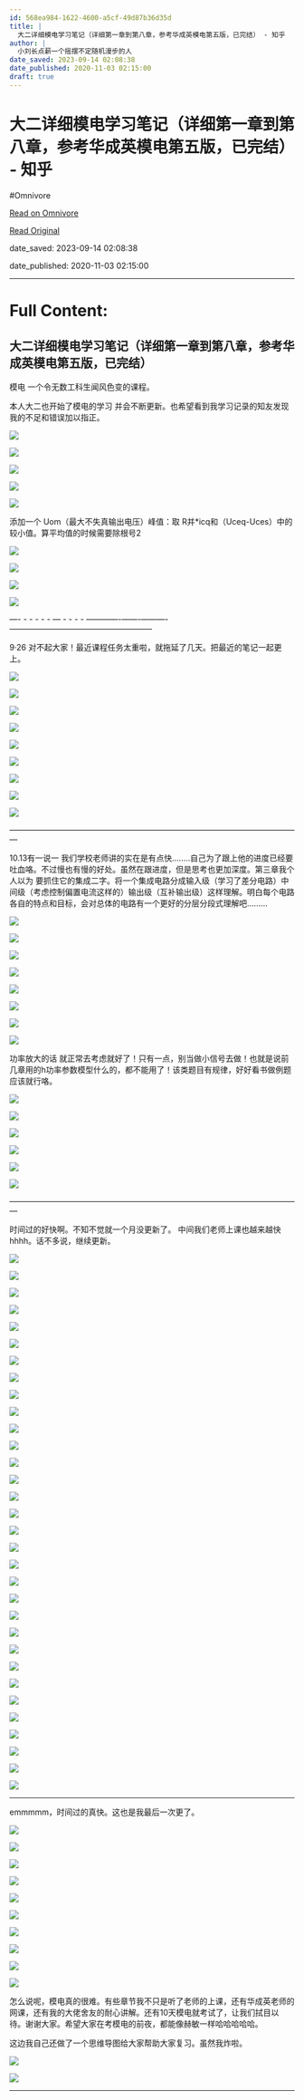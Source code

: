 ```yaml
---
id: 568ea984-1622-4600-a5cf-49d87b36d35d
title: |
  大二详细模电学习笔记（详细第一章到第八章，参考华成英模电第五版，已完结） - 知乎
author: |
  小刘长点薪一个摇摆不定随机漫步的人
date_saved: 2023-09-14 02:08:38
date_published: 2020-11-03 02:15:00
draft: true
---
```


# 大二详细模电学习笔记（详细第一章到第八章，参考华成英模电第五版，已完结） - 知乎
#Omnivore

[Read on Omnivore](https://omnivore.app/me/https-zhuanlan-zhihu-com-p-82961336-18a924e1db4)

[Read Original](https://zhuanlan.zhihu.com/p/82961336)

date_saved: 2023-09-14 02:08:38

date_published: 2020-11-03 02:15:00

--- 

# Full Content: 

## 大二详细模电学习笔记（详细第一章到第八章，参考华成英模电第五版，已完结）

模电 一个令无数工科生闻风色变的课程。

本人大二也开始了模电的学习 并会不断更新。也希望看到我学习记录的知友发现我的不足和错误加以指正。

![](https://proxy-prod.omnivore-image-cache.app/2244x2904,sX4BzSzZ9BoKqZkO0pDth8HSWdhzcrzw2d6waJH9Ucq0/https://pic3.zhimg.com/v2-8c86d639616bc54a1366a85f6c0c8ef6_b.jpg)

![](https://proxy-prod.omnivore-image-cache.app/2244x2904,sWY-DnoRPDToa4l4moK95HCZko5BNqwNW6pOsxLXt350/https://pic3.zhimg.com/v2-4b4ac4168d1878d84ce70d00ea256086_b.jpg)

![](https://proxy-prod.omnivore-image-cache.app/2244x2904,sy_xYINJtEO7yCpj5fVM2cc2pt5K-Od7KXs7n_CN55NQ/https://pic1.zhimg.com/v2-72f5e66b49c7f5989b70ab294d7f81dc_b.jpg)

![](https://proxy-prod.omnivore-image-cache.app/2244x2904,sboEMVbyR8pddTZ7HN2Kwosna-swl7xdbVCIpDndF568/https://pic4.zhimg.com/v2-2b87e75c1200c0b267a9364f89bb98f7_b.jpg)

![](https://proxy-prod.omnivore-image-cache.app/2244x2904,sds85N6HmQ576-7_c0XXUMocb2d2TsR8a4kMMneasDGA/https://pic3.zhimg.com/v2-7b573d94eef6016caf831296946b4772_b.jpg)

添加一个 Uom（最大不失真输出电压）峰值：取 R并\*icq和（Uceq-Uces）中的较小值。算平均值的时候需要除根号2

![](https://proxy-prod.omnivore-image-cache.app/2244x2904,skA0abJzI3R053Ug8wb1j7y5JA6XMYWCflRE-ZdQnR9Q/https://pic2.zhimg.com/v2-b64473e6a594309f0af4fc29660b2461_b.jpg)

![](https://proxy-prod.omnivore-image-cache.app/2244x2904,sN94oHkn1Ci7VyYDavF1Jo_OFusp8AppN43if_mYJMsk/https://pic2.zhimg.com/v2-19e5f8c7bcf63d7af2e281467342c171_b.jpg)

![](https://proxy-prod.omnivore-image-cache.app/2244x2904,sUVznMeH06m_wNe0zwObzYHubhIzo5Z9rn7yfW6qHKTc/https://pic1.zhimg.com/v2-8dff39ee892a15e98b464c413df97c84_b.jpg)

![](https://proxy-prod.omnivore-image-cache.app/2244x2904,sSLPXkwKnh5b2omE4YCbp2jhPI68eXfbaMWtv2AS3RQo/https://pic4.zhimg.com/v2-b9fd8f7465ee8e9059b22334b06e02af_b.jpg)

—- - - - - - — - - - - ————-——-———-——————————————————

9·26 对不起大家！最近课程任务太重啦，就拖延了几天。把最近的笔记一起更上。

![](https://proxy-prod.omnivore-image-cache.app/2244x2904,sZzOMwTp1WvuDVs1UVC5_ngk9HZKfjTtZwWU4sjDp3PM/https://pic3.zhimg.com/v2-cd62ed897fd721fdd45d6da8b9235666_b.jpg)

![](https://proxy-prod.omnivore-image-cache.app/2244x2904,swSWHt1jALmKXUYCnL-2swI8gGusPDJzi8Ukr5hk3OYc/https://pic2.zhimg.com/v2-0aad075e5d080b5fb091d29d3d589ccd_b.jpg)

![](https://proxy-prod.omnivore-image-cache.app/2244x2904,sCXF1T1ao6c0Aae8fX-H4lr8ABBVzjAASMfUPkYtn94g/https://pic4.zhimg.com/v2-70a3de5aedfb30d0b1dc9b1bb44e260b_b.jpg)

![](https://proxy-prod.omnivore-image-cache.app/2244x2904,sWa8lMkSaRlmJUHdvA3ALn-D5nz05WbyMIOEk5_QDfog/https://pic3.zhimg.com/v2-6837791d005e2a75dfde1c7bd32b1a3e_b.jpg)

![](https://proxy-prod.omnivore-image-cache.app/2244x2904,sTffGpLkmhGJQ4XOWacd160L45WL9__dmjeVA6gKnwDM/https://pic4.zhimg.com/v2-577910c90ce91dab0eca13fc90c5454b_b.jpg)

![](https://proxy-prod.omnivore-image-cache.app/2244x2904,s5yT7ZpJUE083Fj6dY6h_0up71H37apL8HkMag7643hw/https://pic3.zhimg.com/v2-97c7106f048251049b34572f9e8f4666_b.jpg)

![](https://proxy-prod.omnivore-image-cache.app/2244x2904,s8f98yT0v-djWFFwbgCF4hYh5HHr1GMFwB5_BB75QGpU/https://pic2.zhimg.com/v2-78a6a3575589cfe14a21333086d57b6d_b.jpg)

![](https://proxy-prod.omnivore-image-cache.app/2244x2904,s7hhrZ564eb268RH4cUboafPEcxhyLvhMrgpLKBVuyhw/https://pic1.zhimg.com/v2-85ba9ee498b8b2bb595019303701fba8_b.jpg)

![](https://proxy-prod.omnivore-image-cache.app/2244x2904,sBbdb60qRdIxHuauQs-uUsX8miUEhGAY4QMkbLBg5tCw/https://pic1.zhimg.com/v2-f98059f9c93461d062a703ee1988865c_b.jpg)

—————————————————————————————————————

10.13有一说一 我们学校老师讲的实在是有点快........自己为了跟上他的进度已经要吐血咯。不过慢也有慢的好处。虽然在跟进度，但是思考也更加深度。第三章我个人以为 要抓住它的集成二字。将一个集成电路分成输入级（学习了差分电路）中间级（考虑控制偏置电流这样的）输出级（互补输出级）这样理解。明白每个电路各自的特点和目标，会对总体的电路有一个更好的分层分段式理解吧.........

![](https://proxy-prod.omnivore-image-cache.app/2244x2904,s7hhrZ564eb268RH4cUboafPEcxhyLvhMrgpLKBVuyhw/https://pic1.zhimg.com/v2-85ba9ee498b8b2bb595019303701fba8_b.jpg)

![](https://proxy-prod.omnivore-image-cache.app/2244x2904,s0xCYxjjHEZm2Re_4LPBa1Ih4Z8NPYB5kgKdRJnTDMn4/https://pic2.zhimg.com/v2-8704db63e146a57adffa28f8c6956b7d_b.jpg)

![](https://proxy-prod.omnivore-image-cache.app/2244x2904,sqr-WjWuKES_BcyFiwioVuC-0RGE-cAcSqJnEntGvKx8/https://pic4.zhimg.com/v2-7ddfdac7cd2eab2fdbfef883661906cb_b.jpg)

![](https://proxy-prod.omnivore-image-cache.app/2244x2904,sZ7_FwdODF_YrhvHS5nBajswyMYLUrjy7FLIxSPusLT8/https://pic3.zhimg.com/v2-f260feabbf44d397cad7cb5cc29bbbba_b.jpg)

![](https://proxy-prod.omnivore-image-cache.app/2244x2904,shBwF8l079OA23Jy5wbjn7jnRoBhtJFVFTBc9SZipZF0/https://pic2.zhimg.com/v2-02151890167fcc76056a207f5d974609_b.jpg)

![](https://proxy-prod.omnivore-image-cache.app/2244x2904,s4ZTdFAXVx0M4AlBSk757Re4Ex_tG0i2U0_dbT1IN45M/https://pic4.zhimg.com/v2-6dee7d79856897944ac7d770cee50543_b.jpg)

![](https://proxy-prod.omnivore-image-cache.app/2244x2904,s1P4-KL8eIE1PIPRylhK8a5fnVn_sPnN-Y2jQguvKOBE/https://pic4.zhimg.com/v2-a338ba7e021369e1881138731df5cca7_b.jpg)

![](https://proxy-prod.omnivore-image-cache.app/2244x2904,siee9PAnIyMqooRpSGpCi0t0U82Dvtk6MeoL-A1-DW_c/https://pic2.zhimg.com/v2-baf43f6ebdb665f62d2607f9a69a41b5_b.jpg)

功率放大的话 就正常去考虑就好了！只有一点，别当做小信号去做！也就是说前几章用的h功率参数模型什么的，都不能用了！该类题目有规律，好好看书做例题应该就行咯。

![](https://proxy-prod.omnivore-image-cache.app/2244x2904,s_YEHS02q6stcv-jUlP-6FH2az4bGYn0cnH2ww_6tg14/https://pic3.zhimg.com/v2-4f3095c6b7d62df1ab5aa5dc665a2d8e_b.jpg)

![](https://proxy-prod.omnivore-image-cache.app/2244x2904,socaq3wcNxRv4Z0IgGyIJrdI0CFi7VjmdL52IGtS9yL0/https://pic4.zhimg.com/v2-35b306b9692f74becb62ea41ea1f5e43_b.jpg)

![](https://proxy-prod.omnivore-image-cache.app/2244x2904,s777wnErcqXdEtnCgKJXHoaFSPBsoUwV2aP233YSmZLo/https://pic1.zhimg.com/v2-18a64c9252f25d34784aba8e9c004ee0_b.jpg)

![](https://proxy-prod.omnivore-image-cache.app/2244x2904,sRwNjyJ8OgyZPREN3qvT3rpm4pvlIfm-TIgLiQIgzRNg/https://pic1.zhimg.com/v2-5befbbd0c0bca28c8e25a143f6ba53ec_b.jpg)

![](https://proxy-prod.omnivore-image-cache.app/2244x2904,sAXhUXWDUDu3KeO0wSsjNtTAvAPh3x0I-F2E0NUe_lSY/https://pic2.zhimg.com/v2-5c008fdff2791e0865febcd413a8bde1_b.jpg)

![](https://proxy-prod.omnivore-image-cache.app/2244x2904,sNj8CV7NajggqzVPrC67WvpD79tywiVYAMasxHBXZ-3Y/https://pic4.zhimg.com/v2-f24593d001dc642b1d03fdf13966f3e3_b.jpg)

—————————————————————————————————————

时间过的好快啊。不知不觉就一个月没更新了。 中间我们老师上课也越来越快hhhh。话不多说，继续更新。

![](https://proxy-prod.omnivore-image-cache.app/2244x2904,s82iai78HO66hM36k4bKTXKpvyRR7UFNjbKFEUzQgUUs/https://pic3.zhimg.com/v2-01826741c6683889f58a90e0e49ad57e_b.jpg)

![](https://proxy-prod.omnivore-image-cache.app/2244x2904,s1yojWvnjSHPZU51eaQJu9pSNWdnl8hfZ5U3lKi9laRk/https://pic1.zhimg.com/v2-f43646297292079e02f8213c0b7bca8c_b.jpg)

![](https://proxy-prod.omnivore-image-cache.app/2244x2904,s1jI259namqH__fNXzx9t_oUj7CGRsnS11Fqp2A9OStA/https://pic3.zhimg.com/v2-a2eaa2761c5cf771bc91986948e212ba_b.jpg)

![](https://proxy-prod.omnivore-image-cache.app/2244x2904,shE2gPID60DNyndj53pJtywu0coPWgZzwx5Ctld8DyxE/https://pic4.zhimg.com/v2-d9966826e1c81e9e3f2ae686563441ef_b.jpg)

![](https://proxy-prod.omnivore-image-cache.app/2244x2904,sE1BSZK-kxBIOLSBE04dVuV-qXrAJIiX_adZgc66mXZY/https://pic4.zhimg.com/v2-982090a036c3af51c2ab4869bf598717_b.jpg)

![](https://proxy-prod.omnivore-image-cache.app/2244x2904,sjdQMszFbQstJPzPEoyICW8CPsigLDDinFeUAN3bBV9M/https://pic3.zhimg.com/v2-fda11478f5d45f559853277b851c0d6e_b.jpg)

![](https://proxy-prod.omnivore-image-cache.app/2244x2904,sMX1t7A71F-Ngi3mF5TXzugTaVXYCd0CkTcX0_NPhcJs/https://pic2.zhimg.com/v2-191b388aa8210123720805b369ebd799_b.jpg)

![](https://proxy-prod.omnivore-image-cache.app/2244x2904,sTm9eCr4c6GrAjgMgrVHZ_3tMrgZcHMNc0dd0ifAo6A0/https://pic4.zhimg.com/v2-ae6c0dc577d10253e967b1232ff7a55f_b.jpg)

![](https://proxy-prod.omnivore-image-cache.app/2244x2904,sn479DGGsPX1CwbngPAYUSRjzqXsDSE_r8QzD79-scdA/https://pic3.zhimg.com/v2-aba323ab54090aaeacc9f430450db712_b.jpg)

![](https://proxy-prod.omnivore-image-cache.app/2244x2904,sJKZ4jsPcuNCFklXZTz7hrZNXEL1gF797MOZ5wX9dw6g/https://pic4.zhimg.com/v2-cfc367e50258fd8a0fc82cfe6729fc63_b.jpg)

![](https://proxy-prod.omnivore-image-cache.app/2244x2904,s0HM88tdJLia25_J1wRLj6ZVpR7r7VZtCk8RqtsHexlQ/https://pic2.zhimg.com/v2-eb1537dee70a75e9155f55274a8cf409_b.jpg)

![](https://proxy-prod.omnivore-image-cache.app/2244x2904,stMHMIAtXi2HKVuZ2nOwqVfI4gUL8zlMpUdpPj97D1Ec/https://pic1.zhimg.com/v2-57351d8705ea8d746a4e1d7c7d355674_b.jpg)

![](https://proxy-prod.omnivore-image-cache.app/2244x2904,smbC7qEErzYbjRinWCmWItGkUhH7mXTJrq_b0PZ0Pn6E/https://pic4.zhimg.com/v2-80f306a8dce42c48b76b03e465fd99b7_b.jpg)

![](https://proxy-prod.omnivore-image-cache.app/2244x2904,sRPW-cNbKabxxTVGg7wPNWi48xXzHIC-5fbX9CoMKVyc/https://pic3.zhimg.com/v2-ca298a035da8e19977d238d7e9ea87de_b.jpg)

![](https://proxy-prod.omnivore-image-cache.app/2244x2904,s1do1MwwVzt172U0W2Pn7iiPyKaVgyo6U7bAuKJHPB3M/https://pic4.zhimg.com/v2-69f116e29a31cdbe3aadb621117a13bf_b.jpg)

![](https://proxy-prod.omnivore-image-cache.app/2244x2904,sIgatQtS4IXBE7XOIFFJ_UduEs0o3E0TqLlmO6vYD4pU/https://pic3.zhimg.com/v2-0297ab01184e62bf6bcb8f98385d9f9a_b.jpg)

![](https://proxy-prod.omnivore-image-cache.app/2244x2904,sbXLAJq7kZwXrmRfcBesQK3snQTwJ9aC9c6rZEwOo7Gg/https://pic2.zhimg.com/v2-43b5ceb2d830f59f7c2b8bd0cb658eb1_b.jpg)

![](https://proxy-prod.omnivore-image-cache.app/2244x2904,scR1hyEOUNqUuv0LoNx19fwFXHTomH20_mJOPXz-ryFI/https://pic2.zhimg.com/v2-ab09ffa59c66ef01520cd45bfb31f6e1_b.jpg)

![](https://proxy-prod.omnivore-image-cache.app/2244x2904,sim4Ar9-d4qSCrh4Fh04thiMByv7B8mVu1yWDnvpap8k/https://pic4.zhimg.com/v2-abd7ec61525613165e87e6a93eb638a3_b.jpg)

![](https://proxy-prod.omnivore-image-cache.app/2244x2904,sgu1fF808UURpg95cnfp700A9LTLx0iyg18uizIAxgwE/https://pic1.zhimg.com/v2-5cd28786d81c0e2370b8b34055b4b5dc_b.jpg)

![](https://proxy-prod.omnivore-image-cache.app/2244x2904,s5e6D_E-8MuqD_gJcedW0k_7FibAcBHEJkwh2B9-lycg/https://pic3.zhimg.com/v2-44f2f42e31d2b604d83ff0371554108e_b.jpg)

![](https://proxy-prod.omnivore-image-cache.app/2244x2904,s_oDecj68Z04yBmDwrPDHd44sqAXI8qHOABhavlZdsAM/https://pic4.zhimg.com/v2-a69ea3e8db2ab8642c486b0bbb6b1cdb_b.jpg)

![](https://proxy-prod.omnivore-image-cache.app/2244x2904,sARb9e59pRsA9NsgylDHeqqJohM2Pr1QtwFro7f_hYF4/https://pic3.zhimg.com/v2-25b2243e2007e26b5a943041eb0cb0b6_b.jpg)

![](https://proxy-prod.omnivore-image-cache.app/2244x2904,s4TO5VYvsg3CUmqKY7v5uGgx5_LATfbDxH2GR9dMKS7E/https://pic3.zhimg.com/v2-c2bc6d8ec2fcd86e46fe3efe224a605e_b.jpg)

![](https://proxy-prod.omnivore-image-cache.app/2244x2904,sJb6K2lTx0xi_2Ndt_i31Cko7N9GDgtVCnD3jEFe2PHE/https://pic4.zhimg.com/v2-bac7d1b1887e00a71dbea2ac171f62ff_b.jpg)

![](https://proxy-prod.omnivore-image-cache.app/2244x2904,sDZpV5oaagrCpDTkt5QuZ7mLgBUpGcINL6Q1lbrJq37M/https://pic1.zhimg.com/v2-de8f4b21bdd99c0787beb7e708af8fb0_b.jpg)

![](https://proxy-prod.omnivore-image-cache.app/2244x2904,sicho22C4HLP-yf0ODhLGLnQw_U6lkE4_-K8qsQq84Wc/https://pic4.zhimg.com/v2-57a8a94e3f3691d9bb80a86aa6fdf663_b.jpg)

![](https://proxy-prod.omnivore-image-cache.app/2244x2904,sty9UDHeq8kTAv3puLdHX8gkUw4ZJPNoU6B70G-Xha0o/https://pic2.zhimg.com/v2-e713c1aa03bf43fd84c38800315d770d_b.jpg)

![](https://proxy-prod.omnivore-image-cache.app/2244x2904,siE23oayaI1M4KVwVFRlAAOq00prE8H9vgGk-jo6YfaU/https://pic3.zhimg.com/v2-3fb52f1380903572611b8924b72e651a_b.jpg)

![](https://proxy-prod.omnivore-image-cache.app/2244x2904,sQQJ45P5WXW9BzcbiB71cbY6wbEWy82GApwQOOSQbKVw/https://pic1.zhimg.com/v2-1bfab8db1e4580ab4ad2e47946c35f4c_b.jpg)

![](https://proxy-prod.omnivore-image-cache.app/2244x2904,smOp9zSTxO89jEd5w19AvSmqMWbYYLRIQCohylH_H_V4/https://pic2.zhimg.com/v2-9098916de9dcbc2c25b81893e973879d_b.jpg)

![](https://proxy-prod.omnivore-image-cache.app/2244x2904,sVDaMBi6qt9zDg2oURU7X3XMI6UWGwxTS5e5bPFyJghk/https://pic1.zhimg.com/v2-a4e8b1de52d1c58b776da16615b6c8dc_b.jpg)

---

emmmmm，时间过的真快。这也是我最后一次更了。

![](https://proxy-prod.omnivore-image-cache.app/2244x2904,sNP-eps5JeXTOYpLvYNLCb6tmEM_yswUtk7-vzPOypkI/https://pic4.zhimg.com/v2-36299f4b6a8381d73eb099c6a9e67c9b_b.jpg)

![](https://proxy-prod.omnivore-image-cache.app/2244x2904,s6iIK4qEuUXV_kJmLfuJJnWxr_ASl83on_QBv0q8Cc5Y/https://pic1.zhimg.com/v2-696cb5ea6378cfd1f3230d7226401b38_b.jpg)

![](https://proxy-prod.omnivore-image-cache.app/2244x2904,s78xwRg4SemtPZCzEwk1jrSmGhKn0XEj3php6h3bHCqM/https://pic2.zhimg.com/v2-344a4a0d1712cb8cc1dab0f2de04241d_b.jpg)

![](https://proxy-prod.omnivore-image-cache.app/2244x2904,scYNNpxnBpTxTJ_5xCvS0e3hlVm0EE2fSMS8oudB-iIA/https://pic3.zhimg.com/v2-3f962021384f80e9197309d795ba0fba_b.jpg)

![](https://proxy-prod.omnivore-image-cache.app/2244x2904,sW1FuXvpcAsQ43UwtT5bx3cMvZp8iavzbF5Q332DN2zo/https://pic1.zhimg.com/v2-8a9bf5656f518b9b72bc9338c287f460_b.jpg)

![](https://proxy-prod.omnivore-image-cache.app/2244x2904,sN65XkitRkp8ffb8MNUzHsZGJIUiXG2Y6rTIFLhRFyDA/https://pic1.zhimg.com/v2-b3a0bcc8f71cae117a5d3320cf270934_b.jpg)

![](https://proxy-prod.omnivore-image-cache.app/2244x2904,sEPa1B3ODSKu5Rd3XPmHJ-gjgEfaTjU6LFw35XpGKna8/https://pic3.zhimg.com/v2-2b972022c7b6cc89c69c6a413908d2a2_b.jpg)

![](https://proxy-prod.omnivore-image-cache.app/2244x2904,sfJwaU6x9CV-AgTvd25wa3dtBnUpTUj2XqAbMTv1mA7g/https://pic2.zhimg.com/v2-4ee654d6f35dcb972ee9777e79815961_b.jpg)

![](https://proxy-prod.omnivore-image-cache.app/2244x2904,sSFepgLKqOxEe3TxLuF1IrR0zdb1WwvUBYOHu62HCcHk/https://pic4.zhimg.com/v2-91019a43268922c1d8c3826353d30b2b_b.jpg)

![](https://proxy-prod.omnivore-image-cache.app/2244x2904,sr1gRLWrCBZsg7HuDQxHho4JVFr8kOIQC5Ud3q_dI1Cc/https://pic1.zhimg.com/v2-d230ecd32c295df08a1d43c87b3848c8_b.jpg)

怎么说呢，模电真的很难。有些章节我不只是听了老师的上课，还有华成英老师的网课，还有我的大佬舍友的耐心讲解。还有10天模电就考试了，让我们拭目以待。谢谢大家。希望大家在考模电的前夜，都能像赫敏一样哈哈哈哈哈。

这边我自己还做了一个思维导图给大家帮助大家复习。虽然我炸啦。

![](https://proxy-prod.omnivore-image-cache.app/2048x1786,sbzIbNp7e59KEBYx6dyXaFWc7biTHDr-upjHvyW_dm4U/https://pic3.zhimg.com/v2-0a3576bdb8d9fb4b09da8022ed878f2a_b.jpg)

![](https://proxy-prod.omnivore-image-cache.app/3840x1600,sVNk6qU0EYYyyCx0anroVI7gDFfSzS1PjLt_ekvFkiNE/https://pic4.zhimg.com/v2-8b8b6490cca5a449a765506509c605b7_b.jpg)

---

